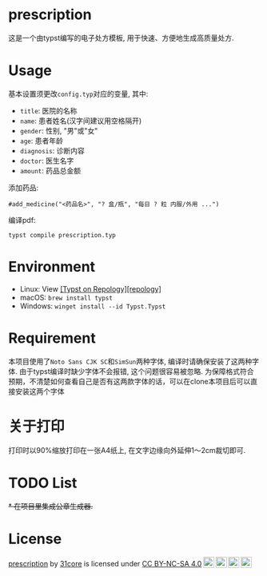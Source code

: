 # prescription

这是一个由typst编写的电子处方模板, 用于快速、方便地生成高质量处方.

# Usage
基本设置须更改`config.typ`对应的变量, 其中:

* `title`: 医院的名称
* `name`: 患者姓名(汉字间建议用空格隔开)
* `gender`: 性别, "男"或"女"
* `age`: 患者年龄
* `diagnosis`: 诊断内容
* `doctor`: 医生名字
* `amount`: 药品总金额


添加药品:

```typst
#add_medicine("<药品名>", "? 盒/瓶", "每日 ? 粒 内服/外用 ...")
```

编译pdf:
```shell
typst compile prescription.typ
```

# Environment
  - Linux: View [[Typst on Repology][repology]](https://repology.org/project/typst/versions)
  - macOS: `brew install typst`
  - Windows: `winget install --id Typst.Typst`

# Requirement

本项目使用了`Noto Sans CJK SC`和`SimSun`两种字体, 编译时请确保安装了这两种字体. 由于typst编译时缺少字体不会报错, 这个问题很容易被忽略.
为保障格式符合预期，不清楚如何查看自己是否有这两款字体的话，可以在clone本项目后可以直接安装这两个字体


# 关于打印

打印时以90%缩放打印在一张A4纸上, 在文字边缘向外延伸1～2cm裁切即可.

# TODO List

~~* 在项目里集成公章生成器.~~

# License
<p xmlns:cc="http://creativecommons.org/ns#" xmlns:dct="http://purl.org/dc/terms/"><a property="dct:title" rel="cc:attributionURL" href="https://github.com/31core/prescription">prescription</a> by <a rel="cc:attributionURL dct:creator" property="cc:attributionName" href="https://github.com/31core">31core</a> is licensed under <a href="https://creativecommons.org/licenses/by-nc-sa/4.0/?ref=chooser-v1" target="_blank" rel="license noopener noreferrer" style="display:inline-block;">CC BY-NC-SA 4.0<img style="height:22px!important;margin-left:3px;vertical-align:text-bottom;" src="https://mirrors.creativecommons.org/presskit/icons/cc.svg?ref=chooser-v1" alt=""><img style="height:22px!important;margin-left:3px;vertical-align:text-bottom;" src="https://mirrors.creativecommons.org/presskit/icons/by.svg?ref=chooser-v1" alt=""><img style="height:22px!important;margin-left:3px;vertical-align:text-bottom;" src="https://mirrors.creativecommons.org/presskit/icons/nc.svg?ref=chooser-v1" alt=""><img style="height:22px!important;margin-left:3px;vertical-align:text-bottom;" src="https://mirrors.creativecommons.org/presskit/icons/sa.svg?ref=chooser-v1" alt=""></a></p> 
